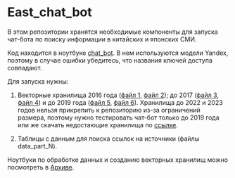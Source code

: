 # East_chat_bot
В этом репозитории хранятся необходимые компоненты для запуска чат-бота по поиску информации в китайских и японских СМИ.

Код находится в ноутбуке [chat_bot](chat_bot.ipynb). В нем используются модели Yandex, поэтому в случае ошибки убедитесь, что названия ключей доступа совпадают.

Для запуска нужны:

1. Векторные хранилища 2016 года ([файл 1](faiss_2016_index.index), [файл 2](faiss_2016_index.pkl)); до 2017 ([файл 3](combined_1_index.index), [файл 4](combined_1_index.pkl)) и до 2019 года ([файл 5](combined_2_index.index), [файл 6](combined_2_index.pkl)). Хранилища до 2022 и 2023 годов нельзя прикрепить к репозиторию из-за ограничений размера, поэтому нужно тестировать чат-бот только до 2019 года или же скачать недостающие хранилища по [cсылке](https://drive.google.com/drive/folders/1QBJFiuzWUh0IgpeOqMkdQGtuYRxE1z1x?usp=sharing).

2. Таблицы с данным для поиска ссылок на источники (файлы data_part_N). 

Ноутбуки по обработке данных и созданию векторных хранилищ можно посмотреть в [Архиве](https://github.com/mannazhuk/East_chat_bot/tree/9416543aff52bf2001697e5fa30014cfbb3e21c3/Project%20Archive).
